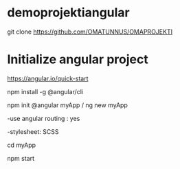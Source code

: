 # demoprojektiangular

git clone https://github.com/OMATUNNUS/OMAPROJEKTI

# Initialize angular project
https://angular.io/quick-start

npm install -g @angular/cli

npm init @angular myApp /
ng new myApp

-use angular routing : yes

-stylesheet: SCSS

cd myApp

npm start